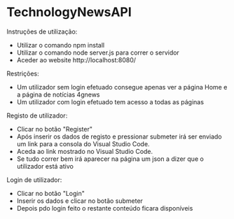 # TechnologyNewsAPI 

Instruções de utilização: 

 - Utilizar o comando npm install
 - Utilizar o comando node server.js para correr o servidor
 - Aceder ao website http://localhost:8080/

Restrições:

 - Um utilizador sem login efetuado consegue apenas ver a página Home e a página de notícias 4gnews
 - Um utilizador com login efetuado tem acesso a todas as páginas

Registo de utilizador:
 - Clicar no botão "Register"
 - Após inserir os dados de registo e pressionar submeter irá ser enviado um link para a consola do Visual Studio Code.
 - Aceda ao link mostrado no Visual Studio Code. 
 - Se tudo correr bem irá aparecer na página um json a dizer que o utilizador está ativo

Login de utilizador:
 - Clicar no botão "Login"
 - Inserir os dados e clicar no botão submeter
 - Depois pdo login feito o restante conteúdo ficara disponíveis